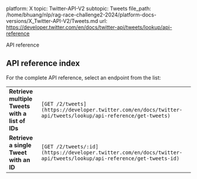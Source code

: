 platform: X
topic: Twitter-API-V2
subtopic: Tweets
file_path: /home/bhuang/nlp/rag-race-challenge2-2024/platform-docs-versions/X_Twitter-API-V2/Tweets.md
url: https://developer.twitter.com/en/docs/twitter-api/tweets/lookup/api-reference

API reference

## API reference index

For the complete API reference, select an endpoint from the list:

|     |     |
| --- | --- |
| **Retrieve multiple Tweets with a list of IDs** | `[GET /2/tweets](https://developer.twitter.com/en/docs/twitter-api/tweets/lookup/api-reference/get-tweets)` |
| **Retrieve a single Tweet with an ID** | `[GET /2/tweets/:id](https://developer.twitter.com/en/docs/twitter-api/tweets/lookup/api-reference/get-tweets-id)` |